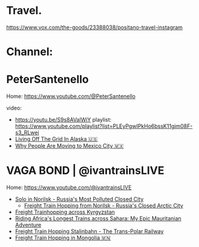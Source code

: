 # Travel.
https://www.vox.com/the-goods/23388038/positano-travel-instagram

# Channel:
# PeterSantenello
Home: https://www.youtube.com/@PeterSantenello

video:
- https://youtu.be/S9s8AValWiY
playlist: https://www.youtube.com/playlist?list=PLEyPgwIPkHo6bssK11gim08F-s3_RLwei
- [Living Off The Grid In Alaska 🇺🇸](https://youtu.be/hFAp1qYnnfo)
- [Why People Are Moving to Mexico City 🇲🇽](https://youtu.be/kYV_Os4z0Rw)

# VAGA BOND | @ivantrainsLIVE
Home: https://www.youtube.com/@ivantrainsLIVE
- [Solo in Norilsk - Russia's Most Polluted Closed City](https://youtu.be/kW1nGHunAkc)
  - [Freight Train Hopping from Norilsk - Russia's Closed Arctic City](https://youtu.be/DKEXxl4vrCw)
- [Freight Trainhopping across Kyrgyzstan](https://youtu.be/kJHgTgFw6p0)
- [Riding Africa's Longest Trains across Sahara: My Epic Mauritanian Adventure](https://youtu.be/nFZlLSgbUQs)
- [Freight Train Hopping Stalinbahn - The Trans-Polar Railway](https://youtu.be/smVyZGoOYe0)
- [Freight Train Hopping in Mongolia 🇲🇳](https://youtu.be/Lw9nJgiYGZw)
